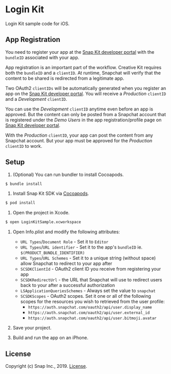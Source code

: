 # Login Kit

Login Kit sample code for iOS.

## App Registration

You need to register your app at the [Snap Kit developer portal](https://snapkit.com) with the `bundleID` associated with your app.

App registration is an important part of the workflow. Creative Kit requires both the `bundleID` and a `clientID`. At runtime, Snapchat will verify that the content to be shared is redirected from a legitimate app.

Two OAuth2 `clientIDs` will be automatically generated when you register an app on the [Snap Kit developer portal](https://snapkit.com). You will receive a *Production* `clientID` and a *Development* `clientID`.

You can use the *Development* `clientID` anytime even before an app is approved. But the content can only be posted from a Snapchat account that is registered under the *Demo Users* in the app registration/profile page on [Snap Kit developer portal](https://snapkit.com).

With the *Production* `clientID`, your app can post the content from any Snapchat account. But your app must be approved for the *Production* `clientID` to work.

## Setup

1. (Optional) You can run bundler to install Cocoapods.

  ```bash
  $ bundle install
  ```

1. Install Snap Kit SDK via [Cocoapods](https://cocoapods.org/).

  ```bash
  $ pod install
  ```

1. Open the project in Xcode.

  ```bash
  $ open LoginKitSample.xcworkspace
  ```

1. Open Info.plist and modify the following attributes:

   * `URL Types`/`Document Role` - Set it to `Editor`
   * `URL Types`/`URL identifier` - Set it to the app's `bundleID` ie. `$(PRODUCT_BUNDLE_IDENTIFIER)`
   * `URL Types`/`URL Schemes` - Set it to a unique string (without space) allow Snapchat to redirect to your app after
   * `SCSDKClientId` - OAuth2 client ID you receive from registering your app
   * `SCSDKRedirectUrl` - the URL that Snapchat will use to redirect users back to your after a successful authorization
   * `LSApplicationQueriesSchemes` - Always set the value to `snapchat`
   * `SCSDKScopes` - OAuth2 scopes. Set it one or all of the following scopes for the resources you wish to retrieved from the user profile:
     * `https://auth.snapchat.com/oauth2/api/user.display_name`
     * `https://auth.snapchat.com/oauth2/api/user.external_id`
     * `https://auth.snapchat.com/oauth2/api/user.bitmoji.avatar`

1. Save your project.
1. Build and run the app on an iPhone.

## License

Copyright (c) Snap Inc., 2019. [License](LICENSE).
